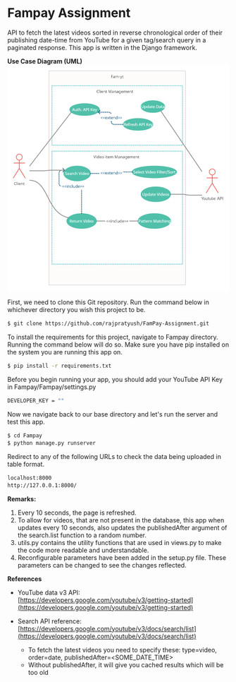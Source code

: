 # Fampay Assignment

API to fetch the latest videos sorted in reverse chronological order of their publishing date-time from YouTube for a given tag/search query in a paginated response. This app is written in the Django framework. 


**Use Case Diagram (UML)**
![Fam-yt (1)](assets/image1.png)

First, we need to clone this Git repository. Run the command below in whichever directory you wish this project to be. 
```sh
$ git clone https://github.com/rajpratyush/FamPay-Assignment.git
```
To install the requirements for this project, navigate to Fampay directory. Running the command below will do so. Make sure you have pip installed on the system you are running this app on.  
```sh
$ pip install -r requirements.txt
```
Before you begin running your app, you should add your YouTube API Key in Fampay/Fampay/settings.py 
```sh
DEVELOPER_KEY = ""
```
Now we navigate back to our base directory and let's run the server and test this app. 
```sh
$ cd Fampay
$ python manage.py runserver
```
Redirect to any of the following URLs to check the data being uploaded in table format. 
```sh
localhost:8000
http://127.0.0.1:8000/
```
**Remarks:**

<ol>
<li> Every 10 seconds, the page is refreshed. </li>

<li> To allow for videos, that are not present in the database, this app when updates every 10 seconds, also updates the publishedAfter argument of the search.list function to a random number. </li>

<li> utils.py contains the utility functions that are used in views.py to make the code more readable and understandable.</li>
<li> Reconfigurable parameters have been added in the setup.py file. These parameters can be changed to see the changes reflected.</li>
</ol>


**References**

- YouTube data v3 API: [https://developers.google.com/youtube/v3/getting-started](https://developers.google.com/youtube/v3/getting-started)

- Search API reference: [https://developers.google.com/youtube/v3/docs/search/list](https://developers.google.com/youtube/v3/docs/search/list)
    - To fetch the latest videos you need to specify these: type=video, order=date, publishedAfter=<SOME_DATE_TIME>
    - Without publishedAfter, it will give you cached results which will be too old

